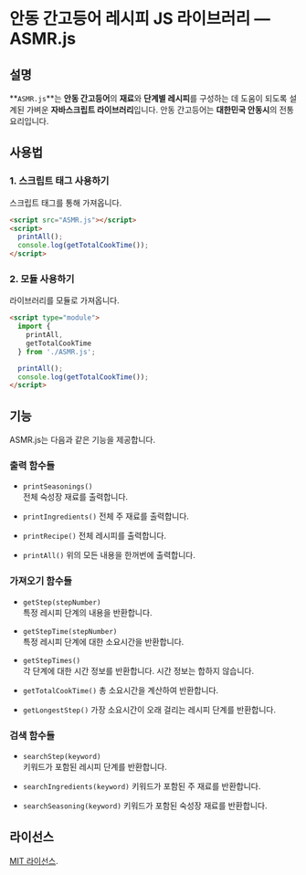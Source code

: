 # 안동 간고등어 레시피 JS 라이브러리 — ASMR.js

## 설명

**`ASMR.js`**는 **안동 간고등어**의 **재료**와 **단계별 레시피**를 구성하는 데 도움이 되도록 설계된 가벼운 **자바스크립트 라이브러리**입니다. 안동 간고등어는 **대한민국 안동시**의 전통 요리입니다.

## 사용법

### 1. 스크립트 태그 사용하기

스크립트 태그를 통해 가져옵니다.

```html
<script src="ASMR.js"></script>
<script>
  printAll();
  console.log(getTotalCookTime());
</script>
```

### 2. 모듈 사용하기

라이브러리를 모듈로 가져옵니다.

```html
<script type="module">
  import {
    printAll,
    getTotalCookTime
  } from './ASMR.js';

  printAll();
  console.log(getTotalCookTime());
</script>
```

## 기능

ASMR.js는 다음과 같은 기능을 제공합니다.

### 출력 함수들

* `printSeasonings()`  
전체 숙성장 재료를 출력합니다.

* `printIngredients()`
전체 주 재료를 출력합니다.
* `printRecipe()`
전체 레시피를 출력합니다.

* `printAll()`
위의 모든 내용을 한꺼번에 출력합니다.

### 가져오기 함수들

* `getStep(stepNumber)`  
특정 레시피 단계의 내용을 반환합니다.

* `getStepTime(stepNumber)`  
특정 레시피 단계에 대한 소요시간을 반환합니다.

* `getStepTimes()`  
각 단계에 대한 시간 정보를 반환합니다. 시간 정보는 합하지 않습니다.

* `getTotalCookTime()`
총 소요시간을 계산하여 반환합니다.

* `getLongestStep()`
가장 소요시간이 오래 걸리는 레시피 단계를 반환합니다.

### 검색 함수들

* `searchStep(keyword)`  
키워드가 포함된 레시피 단계를 반환합니다.

* `searchIngredients(keyword)`
키워드가 포함된 주 재료를 반환합니다.

* `searchSeasoning(keyword)`
키워드가 포함된 숙성장 재료를 반환합니다.

## 라이선스

[MIT 라이선스](../LICENSE).
